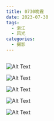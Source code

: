 ```yaml
---
title: 0730晚霞
date: 2023-07-30
tags:
  - 浙江
  - 风光
categories:
  - 摄影
---
```


<img src="https://blog-1321452376.cos.ap-shanghai.myqcloud.com/%E6%91%84%E5%BD%B1%2F20230730%E6%99%9A%E9%9C%9E%2Fhaou-1034532.jpg" alt="">

<!-- more -->

![Alt Text](https://blog-1321452376.cos.ap-shanghai.myqcloud.com/%E6%91%84%E5%BD%B1%2F20230730%E6%99%9A%E9%9C%9E%2Fhaou-1034356.jpg)

![Alt Text](https://blog-1321452376.cos.ap-shanghai.myqcloud.com/%E6%91%84%E5%BD%B1%2F20230730%E6%99%9A%E9%9C%9E%2Fhaou-1034516.jpg)

![Alt Text](https://blog-1321452376.cos.ap-shanghai.myqcloud.com/%E6%91%84%E5%BD%B1%2F20230730%E6%99%9A%E9%9C%9E%2Fhaou-1034596.jpg)

![Alt Text](https://blog-1321452376.cos.ap-shanghai.myqcloud.com/%E6%91%84%E5%BD%B1%2F20230730%E6%99%9A%E9%9C%9E%2Fhaou-1034612.jpg)

![Alt Text](https://blog-1321452376.cos.ap-shanghai.myqcloud.com/%E6%91%84%E5%BD%B1%2F20230730%E6%99%9A%E9%9C%9E%2Fhaou-1034628.jpg)
